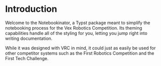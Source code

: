# Introduction

Welcome to the Notebookinator, a Typst package meant to simplify the notebooking
process for the Vex Robotics Competition. Its theming capabilities handle all of
the styling for you, letting you jump right into writing documentation.

While it was designed with VRC in mind, it could just as easily be used for
other competitor systems such as the First Robotics Competition and the First
Tech Challenge.
